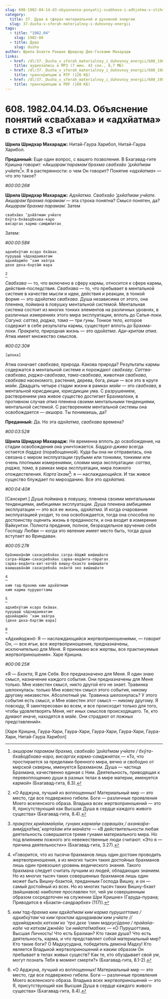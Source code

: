 ```yaml
---
slug: 608-1982-04-14-d3-obyasnenie-ponyatij-svabhava-i-adhjatma-v-stihe-8-3-gity
category:
  title: 37. Душа в сферах материальной и духовной энергии
  slug: 37-dusha-v-sferah-materialnoy-i-duhovnoy-energii
tags:
  - title: "1982.04"
    slug: 1982-04
  - title: Душа
    slug: dusha
author: Шрила Бхакти Ракшак Шридхар Дев-Госвами Махарадж
links:
  - href: /dl/37._Dusha_v_sferah_materialnoy_i_duhovnoy_energii/608_1982.04.14.D3_SridharMj_Objasnenie_ponjatij_svabhava_i_adhjatma_v_stihe_8.3_Gity.mp3
    title: аудиозапись в MP3 (7 мин. 43 сек., 8,7 МБ)
  - href: /dl/37._Dusha_v_sferah_materialnoy_i_duhovnoy_energii/608_1982.04.14.D3_SridharMj_Objasnenie_ponjatij_svabhava_i_adhjatma_v_stihe_8.3_Gity.rtf
    title: транскрипцию в RTF (126 КБ)
  - href: /dl/37._Dusha_v_sferah_materialnoy_i_duhovnoy_energii/608_1982.04.14.D3_SridharMj_Objasnenie_ponjatij_svabhava_i_adhjatma_v_stihe_8.3_Gity.pdf
    title: транскрипцию в PDF (160 КБ)
---
```


# 608. 1982.04.14.D3. Объяснение понятий «свабхава» и «адхйатма» в стихе 8.3 «Гиты»

**Шрила Шридхар Махарадж:** Нитай-Гаура Харибол, Нитай-Гаура Харибол.

**Преданный:** Еще один вопрос, с вашего позволения. В Бхагавад-гите Кришна говорит: «*Акш̣арам̇ парамам̇ брахма свабха̄во ’дхйа̄тмам учйате*[^_ftn1]». Я в растерянности: о чем Он говорит? Понятие «*адхйатма*» — что это такое?

*#00:00:26#*

**Шрила Шридхар Махарадж:** *Адхйатма.* *Свабха̄во ’дхйа̄тмам учйате. Акш̣арам̇ брахма парамам̇* — эта строка понятна? Смысл понятен, да? *Акш̣арам̇ брахма парамам̇.* Затем

    свабха̄во ’дхйа̄тмам учйате
    бхӯта-бха̄водбхава-каро
    висаргах̣ карма-сам̇джн̃итах̣

Затем:

*#00:00:58#*

    адхибхӯтам̇ ксаро бха̄вах̣
    пуруш̣аш́ ча̄дхидаиватам
    адхийаджн̃о ’хам эва̄тра
    дехе деха-бхр̣та̄м̇ вара
[^_ftn2]

*Свабхава* — то, что включено в сферу кармы, относится к сфере кармы, действия-последствия. *Свабхава* — то, что пребывает в ментальной системе в качестве мысли и идеи, действия и реакции, в тонкой форме — это *адхйатма свабхава*. Душа независима от этого, она пленена, поймана в ловушку ментальной системой. Ментальная система состоит из многих тонких элементов на различных уровнях, в различных измерениях этого мира эксплуатации, вплоть до Сатья-локи. *Сагуна*: *саттва*, *раджа*, *тама* — три *гуны*. Тонкое тело, которое содержит в себе результаты кармы, существует вплоть до Брахма-локи. *Пракрита*, природная жизнь — это *адхйатма*. *Ади-критам атма*. Атма имеет множество смыслов.

*#00:02:30#*

    [шлока]

Атма означает *свабхава*, природа. Какова природа? Результаты кармы содержатся в ментальной системе и порождают *свабхаву*. *Саттва-свабхава*, *раджа-свабхава*, *тама-свабхава*, животная *свабхава*, *свабхава* насекомого, растения, дерева, бога, *риши* — все это в круге *майи*. Двадцать четыре стадии жизни в рамках *майи* — это *свабхава*, в ментальной юрисдикции, юрисдикции ума. С разрушением, растворением ума живое существо достигает Брахмалоки, в противном случае *атма* пленена своими ментальными тенденциями, ментальной системой. С растворением ментальной системы она освобождается — *акшара*. Ты понимаешь, да?

**Преданный:** Да. Но эта *адхйатма*, *свабхава* времена?

*#00:03:52#*

**Шрила Шридхар Махарадж:** Не временна вплоть до освобождения, на стадии освобождения она уничтожается. *Баддха-джива* всегда остается *баддха* (порабощенной). Куда бы она ни отправилась, она связана с миром эксплуатации грубыми или тонкими, тонкими или очень плотными измерениями, слоями мира эксплуатации: *саттва*, *раджа*, *тама*, в рамках мира эксплуатации, мира ложного отождествления. *Карта̄ ахам*[^_ftn3]: я — наслаждающийся. И так живое существо блуждает по мирозданию. Все это *адхйатма*.

*#00:04:40#*

[Санскрит.] Душа поймана в ловушку, пленена своими ментальными тенденциями, амбициями эксплуатации. Душа пленена амбициями эксплуатации — это вся ее жизнь, *адхйатма*. И когда очарование эксплуатацией уходит, то она освобождается, тогда она способна по достоинству оценить жизнь в преданности, и она входит в измерение Вайкунтхи. Полнота предания, полное, безраздельное вручение себя Господу Любви — когда это явление имеет место быть, тогда душа вступает во Вриндаван.

*#00:05:27#*

    бра̄хман̣а̄на̄м̇ сахасребхйах̣ сатра-йа̄джӣ виш́иш̣йате
    сатра-йа̄джи-сахасребхйах̣ сарва-веда̄нта-па̄рагах̣
    сарва-веда̄нта-вит-кот̣йа̄ виш̣н̣у-бхакто виш́иш̣йате
    ваиш̣н̣ава̄на̄м̇ сахасребхйа эка̄нтй эко виш́иш̣йате
[^_ftn4]

    ким̇ тад-брахма ким адхйа̄тмам̇
    ким̇ карма пурушоттама
[^_ftn5]

    адхибхӯтам̇ ксаро бха̄вах̣
    пуруш̣аш́ ча̄дхидаиватам
    адхийаджн̃о ’хам эва̄тра
    [дехе деха-бхр̣та̄м̇ вара]
[^_ftn6]

«*Адхийаджн̃о*: Я — наслаждающийся жертвоприношениями, — говорит Он, — все *ягьи*, все жертвоприношения, предназначены, исключительно для Меня. Я принимаю все жертвы, все практикуемые жертвоприношения». Харе Кришна.

*#00:06:25#*

«Я — *Бхокта*, Я для Себя. Все предназначено для Меня. Я один знаю смысл, назначение каждого события. Они предназначены для Меня только. Мне известен смысл, никто другой его не знает. Травинка шелохнулась: только Мне известен смысл этого события, никому другому неизвестен. Абсолютный ум. Травинка шелохнулась? У этого события есть смысл, и Мне известен этот смысл — никому другому. Я повсюду, Я заинтересован во всем, и все происходит только для того, чтобы удовлетворять Меня, нет иных смыслов происходящего. Те, кто думают иначе, находятся в *майе*. Они страдают от ложных представлений».

[Харе Кришна, Гаура-Хари, Гаура-Хари, Гаура-Хари, Гаура-Хари, Гаура-Хари, Нитай-Гаура Харибол]



[^_ftn1]: *акш̣арам̇ парамам̇ брахма, свабха̄во ’дхйа̄тмам учйате / бхӯта-бха̄водбхава-каро, висаргах̣ карма-сам̇джн̃итах̣* — «То, что простирается за пределами бренного мира, вечно и свободно от мирской скверны, именуется Брахманом. Душа — частица Брахмана, качественно единая с Ним. Деятельность, приводящая к перевоплощению души в разных телах в мире материи, именуется кармой» (Бхагавад-гита, 8.3).

[^_ftn2]: «О Арджуна, лучший из воплощенных! Материальный мир — это место, где все подвержено гибели. Боги — различные проявления Моего вселенского образа. Владыка всех жертвоприношений — это Я, присутствующий как Высшая Душа в сердце каждого живого существа» (Бхагавад-гита, 8.4).

[^_ftn3]: *пракр̣тех̣ крийама̄н̣а̄ни, гун̣аих̣ карма̄н̣и сарваш́ах̣ / ахан̇ка̄ра-вимӯд̣ха̄тма̄, карта̄хам ити манйате* — «В действительности любая деятельность совершается тремя гунами материального мира. Но под влиянием ложного эго невежественные люди считают: «Это я — причина деятельности»» (Бхагавад-гита, 3.27).

[^_ftn4]: «Говорится, что из тысячи брахманов лишь один достоин проводить жертвоприношения, а из многих тысяч таких достойных брахманов лишь один превзошел уровень ведического знания. Такого брахмана следует считать лучшим из людей, обладающих знанием. Но из многих тысяч таких совершенных брахманов лишь один может быть Вишну-бхактой, преданным Господа Вишну, и он — самый достойный из всех. Но из многих тысяч таких Вишну-бхакт (вайшнавов) наиболее прославлен тот, чей ум совершенным образом сосредоточен на служении Шри Кришне» (Гаруда-пурана; Приводится в «Бхакти-сандрарбхе» (117)).

[^_ftn5]: *ким̇ тад-брахма ким адхйа̄тмам̇ ким̇ карма пурушоттама / адхибхӯтам̇ ча ким̇ проктам адхидаивам̇ ким учйате // адхийаджн̃ах̣ катхам̇ ко ’тра дехе ’смин мадхусӯдана / прайа̄н̣а-ка̄ле ча катхам̇ джн̃ейо ’си нийата̄тмабхих̣* — «О Пурушоттама, Высшая Личность! Что есть Брахман? Кто такая душа? Что есть деятельность, карма, и что представляет собой материальный мир? Кто такие боги? О Мадхусудана, победитель демона Мадху! Кто является Владыкой жертвоприношений и каким образом Он пребывает в телах живых существ? Как те, кто обуздывает свой ум, могут познать Тебя в момент смерти?» (Бхагавад-гита, 8.1-2).

[^_ftn6]: «О Арджуна, лучший из воплощенных! Материальный мир — это место, где все подвержено гибели. Боги — различные проявления Моего вселенского образа. Владыка всех жертвоприношений — это Я, присутствующий как Высшая Душа в сердце каждого живого существа» (Бхагавад-гита, 8.4).

